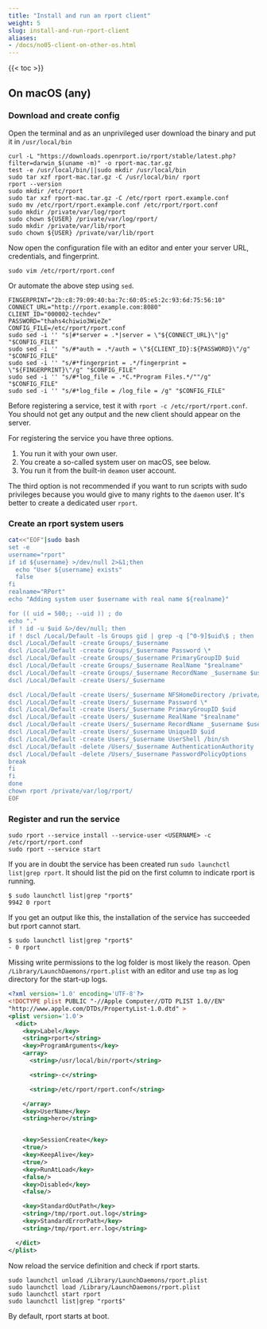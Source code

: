 ```yaml
---
title: "Install and run an rport client"
weight: 5
slug: install-and-run-rport-client
aliases:
- /docs/no05-client-on-other-os.html
---
```

{{< toc >}}

## On macOS (any)

### Download and create config

Open the terminal and as an unprivileged user download the binary and put it in `/usr/local/bin`

```shell
curl -L "https://downloads.openrport.io/rport/stable/latest.php?filter=darwin_$(uname -m)" -o rport-mac.tar.gz
test -e /usr/local/bin/||sudo mkdir /usr/local/bin
sudo tar xzf rport-mac.tar.gz -C /usr/local/bin/ rport
rport --version
sudo mkdir /etc/rport
sudo tar xzf rport-mac.tar.gz -C /etc/rport rport.example.conf
sudo mv /etc/rport/rport.example.conf /etc/rport/rport.conf
sudo mkdir /private/var/log/rport
sudo chown ${USER} /private/var/log/rport/
sudo mkdir /private/var/lib/rport
sudo chown ${USER} /private/var/lib/rport
```

Now open the configuration file with an editor and enter your server URL, credentials, and fingerprint.

```shell
sudo vim /etc/rport/rport.conf
```

Or automate the above step using `sed`.

```shell
FINGERPRINT="2b:c8:79:09:40:ba:7c:60:05:e5:2c:93:6d:75:56:10"
CONNECT_URL="http://rport.example.com:8080"
CLIENT_ID="000002-techdev"
PASSWORD="thahs4chiwio3WieZe"
CONFIG_FILE=/etc/rport/rport.conf
sudo sed -i '' "s|#*server = .*|server = \"${CONNECT_URL}\"|g" "$CONFIG_FILE"
sudo sed -i '' "s/#*auth = .*/auth = \"${CLIENT_ID}:${PASSWORD}\"/g" "$CONFIG_FILE"
sudo sed -i '' "s/#*fingerprint = .*/fingerprint = \"${FINGERPRINT}\"/g" "$CONFIG_FILE"
sudo sed -i '' "s/#*log_file = .*C.*Program Files.*/""/g" "$CONFIG_FILE"
sudo sed -i '' "s/#*log_file = /log_file = /g" "$CONFIG_FILE"
```

Before registering a service, test it with `rport -c /etc/rport/rport.conf`. You should not get any output and the new
client should appear on the server.

For registering the service you have three options.

1. You run it with your own user.
2. You create a so-called system user on macOS, see below.
3. You run it from the built-in `deamon` user account.

The third option is not recommended if you want to run scripts with sudo privileges because you would give to many
rights to the `daemon` user. It's better to create a dedicated user `rport`.

### Create an rport system users

```bash
cat<<"EOF"|sudo bash
set -e
username="rport"
if id ${username} >/dev/null 2>&1;then
  echo "User ${username} exists"
  false
fi
realname="RPort"
echo "Adding system user $username with real name ${realname}"

for (( uid = 500;; --uid )) ; do
echo "."
if ! id -u $uid &>/dev/null; then
if ! dscl /Local/Default -ls Groups gid | grep -q [^0-9]$uid\$ ; then
dscl /Local/Default -create Groups/_$username
dscl /Local/Default -create Groups/_$username Password \*
dscl /Local/Default -create Groups/_$username PrimaryGroupID $uid
dscl /Local/Default -create Groups/_$username RealName "$realname"
dscl /Local/Default -create Groups/_$username RecordName _$username $username
dscl /Local/Default -create Users/_$username

dscl /Local/Default -create Users/_$username NFSHomeDirectory /private/var/lib/rport
dscl /Local/Default -create Users/_$username Password \*
dscl /Local/Default -create Users/_$username PrimaryGroupID $uid
dscl /Local/Default -create Users/_$username RealName "$realname"
dscl /Local/Default -create Users/_$username RecordName _$username $username
dscl /Local/Default -create Users/_$username UniqueID $uid
dscl /Local/Default -create Users/_$username UserShell /bin/sh
dscl /Local/Default -delete /Users/_$username AuthenticationAuthority
dscl /Local/Default -delete /Users/_$username PasswordPolicyOptions
break
fi
fi
done
chown rport /private/var/log/rport/
EOF
```

### Register and run the service

```shell
sudo rport --service install --service-user <USERNAME> -c /etc/rport/rport.conf
sudo rport --service start
```

If you are in doubt the service has been created run `sudo launchctl list|grep rport`. It should list the pid on the
first column to indicate rport is running.

```shell
$ sudo launchctl list|grep "rport$"
9942 0 rport
```

If you get an output like this, the installation of the service has succeeded but rport cannot start.

```shell
$ sudo launchctl list|grep "rport$"
- 0 rport
```

Missing write permissions to the log folder is most likely the reason.
Open `/Library/LaunchDaemons/rport.plist` with an editor and use `tmp` as log directory for the start-up logs.

```xml
<?xml version='1.0' encoding='UTF-8'?>
<!DOCTYPE plist PUBLIC "-//Apple Computer//DTD PLIST 1.0//EN"
"http://www.apple.com/DTDs/PropertyList-1.0.dtd" >
<plist version='1.0'>
  <dict>
    <key>Label</key>
    <string>rport</string>
    <key>ProgramArguments</key>
    <array>
      <string>/usr/local/bin/rport</string>

      <string>-c</string>

      <string>/etc/rport/rport.conf</string>

    </array>
    <key>UserName</key>
    <string>hero</string>


    <key>SessionCreate</key>
    <true/>
    <key>KeepAlive</key>
    <true/>
    <key>RunAtLoad</key>
    <false/>
    <key>Disabled</key>
    <false/>

    <key>StandardOutPath</key>
    <string>/tmp/rport.out.log</string>
    <key>StandardErrorPath</key>
    <string>/tmp/rport.err.log</string>

  </dict>
</plist>
```

Now reload the service definition and check if rport starts.

```shell
sudo launchctl unload /Library/LaunchDaemons/rport.plist
sudo launchctl load /Library/LaunchDaemons/rport.plist
sudo launchctl start rport
sudo launchctl list|grep "rport$"
```

By default, rport starts at boot.
